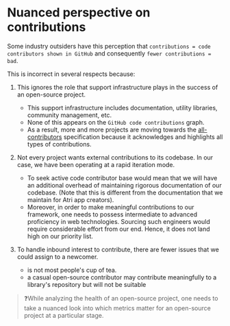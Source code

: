 # Nuanced perspective on contributions

Some industry outsiders have this perception that `contributions = code contributors shown in GitHub` and consequently `fewer contributions = bad`. 

This is incorrect in several respects because:

1. This ignores the role that support infrastructure plays in the success of an open-source project. 
   - This support infrastructure includes documentation, utility libraries, community management, etc. 
   - None of this appears on the `GitHub code contributions` graph. 
   - As a result, more and more projects are moving towards the [all-contributors](https://allcontributors.org/) specification because it acknowledges and highlights all types of contributions. 
 
2. Not every project wants external contributions to its codebase. In our case, we have been operating at a rapid iteration mode. 
   - To seek active code contributor base would mean that we will have an additional overhead of maintaining rigorous documentation of our codebase. (Note that this is different from the documentation that we maintain for Atri app creators). 
   - Moreover, in order to make meaningful contributions to our framework, one needs to possess intermediate to advanced proficiency in web technologies. Sourcing such engineers would require considerable effort from our end. Hence, it does not land high on our priority list. 

3. To handle inbound interest to contribute, there are fewer issues that we could assign to a newcomer. 

   -  is not most people's cup of tea. 
   - a casual open-source contributor may contribute meaningfully to a library's repository but will not be suitable 

>❓While analyzing the health of an open-source project, one needs to take a nuanced look into which metrics matter for an open-source project at a particular stage. 